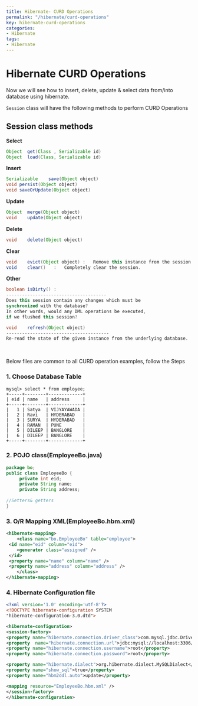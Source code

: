 ```yaml
---
title: Hibernate- CURD Operations
permalink: "/hibernate/curd-operations"
key: hibernate-curd-operations
categories:
- Hibernate
tags:
- Hibernate
---
```


Hibernate CURD Operations
============================

Now we will see how to insert, delete, update & select data from/into database
using hibernate. 

`Session` class will have the following methods to perform CURD
Operations

## **Session** class methods

**Select**
```java
Object	get(Class , Serializable id)
Object	load(Class, Serializable id)
```


**Insert**
```java
Serializable	save(Object object) 
void persist(Object object) 
void saveOrUpdate(Object object)
```


**Update**
```java
Object	merge(Object object) 
void	update(Object object)
```


**Delete**
```java
void	delete(Object object)
```


**Clear**
```java
void	evict(Object object) :   Remove this instance from the session cache.
void	clear()   :   Completely clear the session.
```


**Other**
```java
boolean	isDirty() :   
--------------------------------------
Does this session contain any changes which must be 
synchronized with the database? 
In other words, would any DML operations be executed,
if we flushed this session?

void	refresh(Object object) 
---------------------------------------
Re-read the state of the given instance from the underlying database.
```

<br>


Below files are common to all CURD operation examples, follow the Steps

### 1. Choose Database Table
```dos
mysql> select * from employee;
+-----+--------+-------------+
| eid | name   | address     |
+-----+--------+-------------+
|   1 | Satya  | VIJYAYAWADA |
|   2 | Ravi   | HYDERABAD   |
|   3 | SURYA  | HYDERABAD   |
|   4 | RAMAN  | PUNE        |
|   5 | DILEEP | BANGLORE    |
|   6 | DILEEP | BANGLORE    |
+-----+--------+-------------+
```


### 2. POJO class(EmployeeBo.java)
```java
package bo;
public class EmployeeBo {
	 private int eid;
	 private String name;
	 private String address;
 
//Setters& getters 
}
```


### 3. O/R Mapping XML(EmployeeBo.hbm.xml)
```xml
<hibernate-mapping>
	<class name="bo.EmployeeBo" table="employee">
 <id name="eid" column="eid">
 	<generator class="assigned" />
 </id>
 <property name="name" column="name" />
 <property name="address" column="address" />
	</class>
</hibernate-mapping>
```


### 4. Hibernate Configuration file
```xml
<?xml version='1.0' encoding='utf-8'?>
<!DOCTYPE hibernate-configuration SYSTEM
"hibernate-configuration-3.0.dtd">

<hibernate-configuration>
<session-factory>
<property name="hibernate.connection.driver_class">com.mysql.jdbc.Driver</property>
<property  name="hibernate.connection.url">jdbc:mysql://localhost:3306/smlcodes</property>
<property name="hibernate.connection.username">root</property>
<property name="hibernate.connection.password">root</property>

<property name="hibernate.dialect">org.hibernate.dialect.MySQLDialect</property>
<property name="show_sql">true</property>
<property name="hbm2ddl.auto">update</property>

<mapping resource="EmployeeBo.hbm.xml" />
</session-factory>
</hibernate-configuration>
```

